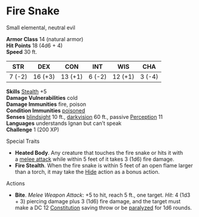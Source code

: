 # Fire Snake

Small elemental, neutral evil

**Armor Class** 14 (natural armor)  
**Hit Points** 18 (4d6 + 4)  
**Speed** 30 ft.

|STR|DEX|CON|INT|WIS|CHA|
|---|---|---|---|---|---|
|7 (-2)|16 (+3)|13 (+1)|6 (-2)|12 (+1)|3 (-4)|

**Skills** [Stealth](https://www.5esrd.com/using-ability-scores#Stealth) +5  
**Damage Vulnerabilities** cold  
**Damage Immunities** fire, poison  
**Condition Immunities** [poisoned](https://www.5esrd.com/gamemastering/conditions/#Poisoned)  
**Senses** [blindsight](https://www.5esrd.com/gamemastering/the-environment/#Blindsight) 10 ft., [darkvision](https://www.5esrd.com/database/spell/darkvision) 60 ft., passive [Perception](https://www.5esrd.com/using-ability-scores#Perception) 11  
**Languages** understands Ignan but can’t speak  
**Challenge** 1 (200 XP)

Special Traits

- **Heated Body**. Any creature that touches the fire snake or hits it with a [melee attack](https://www.5esrd.com/gamemastering/combat#TOC-Use-an-Object) while within 5 feet of it takes 3 (1d6) fire damage.
- **Fire Stealth**. When the fire snake is within 5 feet of an open flame larger than a torch, it may take the [Hide](https://www.5esrd.com/gamemastering/combat#TOC-Hide) action as a bonus action.

Actions

- **Bite**. _Melee Weapon Attack_: +5 to hit, reach 5 ft., one target. _Hit_: 4 (1d3 + 3) piercing damage plus 3 (1d6) fire damage, and the target must make a DC 12 [Constitution](https://www.5esrd.com/using-ability-scores#TOC-Constitution) saving throw or be [paralyzed](https://www.5esrd.com/gamemastering/conditions/#Paralyzed) for 1d6 rounds.